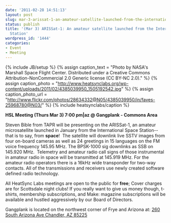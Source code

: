 ```yaml
---
date: '2011-02-28 14:51:13'
layout: post
slug: mar-3-arissat-1-an-amateur-satellite-launched-from-the-international-space-station
status: publish
title: '(Mar 3) ARISSat-1: An amateur satellite launched from the International Space
  Station'
wordpress_id: '1444'
categories:
- Event
- Meeting
---
```


{% include JB/setup %}
{% assign caption_text = "Photo by NASA's Marshall Space Flight Center.  Distributed under a Creative Commons Attribution-NonCommercial 2.0 Generic license (CC BY-NC 2.0)." %}
{% assign caption_photo = "http://www.heatsynclabs.org/wp-content/uploads/2011/02/4385039950_1505192542.jpg" %}
{% assign caption_photo_url = "http://www.flickr.com/photos/28634332@N05/4385039950/in/faves-25968780@N03/" %}
{% include heatsynclabs/caption %}

**HSL Meeting (Thurs Mar 3) 7:00 pm|az @ Gangplank - Commons Area**

Steven Bible from TAPR will be presenting on the ARISSat-1, an amateur microsatellite launched in January from the International Space Station--that is to say, from **space**!  The satellite will downlink live SSTV images from four on-board cameras as well as 24 greetings in 15 languages on the FM voice frequency 145.95 MHz. The BPSK-1000 sig downlinks as SSB on 145.920 MHz.  Telemetry and amateur radio call signs of those instrumental in amateur radio in space will be transmitted at 145.919 MHz. For the amateur radio operators there is a 16kHz wide transponder for two-way contacts. All of the transmissions and receivers use newly created software defined radio technology.

All HeatSync Labs meetings are open to the public for **free**; Cover charges are for Scottsdale night clubs! If you really want to   give us money though, t-shirts, membership subscriptions, and Make:   magazine subscriptions will be available and hustled aggressively by our   Board of Directors.

Gangplank is located on the northwest corner of Frye and Arizona at:
[260 South Arizona Ave
Chandler, AZ 85225](http://maps.google.com/maps?f=q&source=s_q&hl=en&geocode=&q=260+south+arizona+avenue+chandler+az&sll=33.30078,-111.840713&sspn=0.008035,0.010021&ie=UTF8&hq=&hnear=260+S+Arizona+Ave,+Chandler,+Maricopa,+Arizona+85225&ll=33.299615,-111.841915&spn=0.008035,0.010021&z=16)
